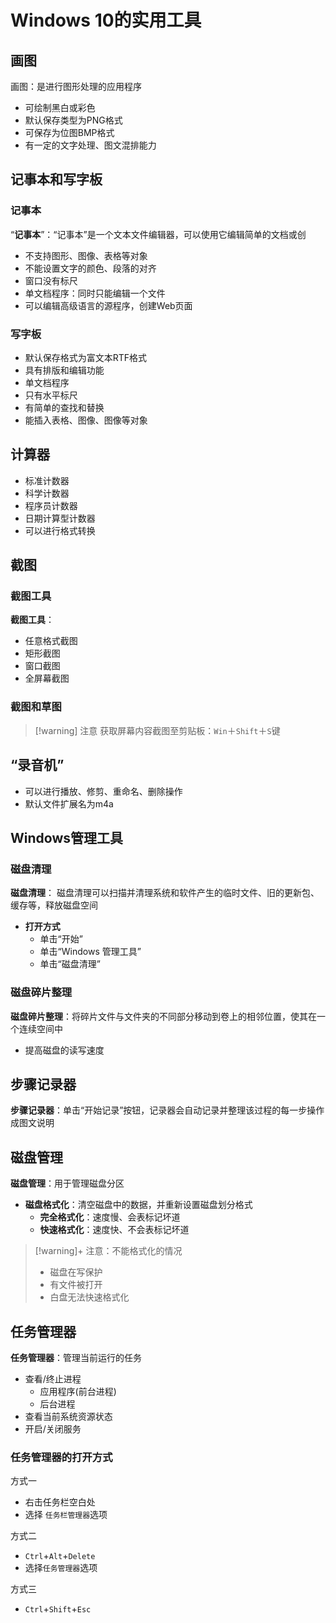 # Windows 10的实用工具

## 画图

画图：是进行图形处理的应用程序
- 可绘制黑白或彩色
- 默认保存类型为PNG格式
- 可保存为位图BMP格式
- 有一定的文字处理、图文混排能力

## 记事本和写字板

### 记事本
“**记事本**”：“记事本”是一个文本文件编辑器，可以使用它编辑简单的文档或创
- 不支持图形、图像、表格等对象
- 不能设置文字的颜色、段落的对齐
- 窗口没有标尺
- 单文档程序：同时只能编辑一个文件
- 可以编辑高级语言的源程序，创建Web页面

### 写字板

- 默认保存格式为富文本RTF格式
- 具有排版和编辑功能
- 单文档程序
- 只有水平标尺
- 有简单的查找和替换
- 能插入表格、图像、图像等对象

## 计算器

- 标准计数器
- 科学计数器
- 程序员计数器
- 日期计算型计数器
- 可以进行格式转换

## 截图

### 截图工具

**截图工具**： 
- 任意格式截图
- 矩形截图
- 窗口截图
- 全屏幕截图

### 截图和草图

> [!warning] 注意
> 获取屏幕内容截图至剪贴板：`Win`＋`Shift`＋`S`键

## “录音机”

- 可以进行播放、修剪、重命名、删除操作
- 默认文件扩展名为m4a

## Windows管理工具
### 磁盘清理
**磁盘清理**： 磁盘清理可以扫描并清理系统和软件产生的临时文件、旧的更新包、缓存等，释放磁盘空间
- **打开方式**
	- 单击“开始”
	- 单击“Windows 管理工具”
	- 单击“磁盘清理”
### 磁盘碎片整理
**磁盘碎片整理**：将碎片文件与文件夹的不同部分移动到卷上的相邻位置，使其在一个连续空间中
- 提高磁盘的读写速度

## 步骤记录器

**步骤记录器**：单击“开始记录”按钮，记录器会自动记录并整理该过程的每一步操作成图文说明

## 磁盘管理

**磁盘管理**：用于管理磁盘分区
- **磁盘格式化**：清空磁盘中的数据，并重新设置磁盘划分格式
	- **完全格式化**：速度慢、会表标记坏道
	- **快速格式化**：速度快、不会表标记坏道

>[!warning]+ 注意：不能格式化的情况
> - 磁盘在写保护
> - 有文件被打开
> - 白盘无法快速格式化

## 任务管理器

**任务管理器**：管理当前运行的任务
- 查看/终止进程
	- 应用程序(前台进程)
	- 后台进程
- 查看当前系统资源状态
- 开启/关闭服务

### 任务管理器的打开方式

方式一
- 右击任务栏空白处
- 选择 `任务栏管理器`选项

方式二
- `Ctrl`+`Alt`+`Delete`
- 选择`任务管理器`选项

方式三
- `Ctrl`+`Shift`+`Esc`
